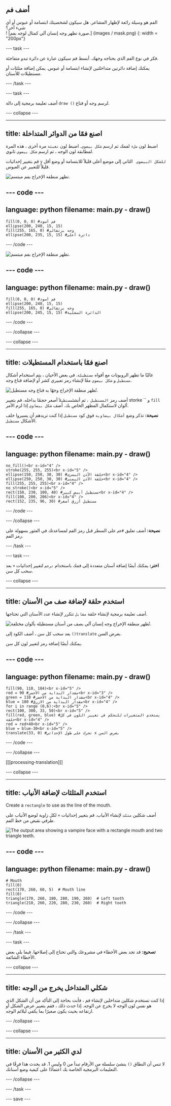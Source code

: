 ## أضف فم

<div style="display: flex; flex-wrap: wrap">
<div style="flex-basis: 200px; flex-grow: 1; margin-right: 15px;">
الفم هو وسيلة رائعة لإظهار المشاعر. هل سيكون لشخصيتك ابتسامة أو عبوس أو أي شيء آخر؟ 
</div>
<div>
! [صورة تظهر وجه إنسان آلي كمثال لوجه بفم.] (images / mask.png) {: width = "200px"}
</div>
</div>

--- task ---

فكر في نوع الفم الذي يحتاجه وجهك. أبسط فم سيكون عبارة عن دائرة تبدو متفاجئة.

يمكنك إضافة دائرتين متداخلتين لإنشاء ابتسامة أو عبوس. يمكن إضافة مثلثات أو مستطيلات للأسنان.

--- /task ---

--- task ---

أضف تعليمة برمجية إلى دالة `draw ()` لرسم وجه أو قناع.

--- collapse ---

---
title: اصنع فمًا من الدوائر المتداخلة
---

اضبط لون `ملء` لفمك ثم ارسم `شكل بيضوي`. اضبط لون `تعبئة` مرة أخرى ، هذه المرة لمطابقة لون الوجه ، ثم ارسم `شكل ييضوي` ثانوي.

قم بتغيير إحداثيات `y` `للشكل البيضوي ` الثاني إلى موضع أعلى قليلاً للابتسامة أو وضع أقل قليلاً للتعبير عن العبوس.

![تظهر منطقة الإخراج بفم مبتسم.](images/smile.png)

--- code ---
---
language: python
filename: main.py - draw()
---

    fill(0, 0, 0) #فم أسود
    ellipse(200, 240, 15, 15)
    fill(255, 165, 0) #وجه برتقالي
    ellipse(200, 235, 15, 15) #دائرة أعلى

--- /code ---

![تظهر منطقة الإخراج بفم مبتسم.](images/frown.png)

--- code ---
---
language: python
filename: main.py - draw()
---

    fill(0, 0, 0) #فم أسود
    ellipse(200, 240, 15, 15)
    fill(255, 165, 0) #وجه برتقالي
    ellipse(200, 245, 15, 15) #الدائرة السفلية

--- /code ---

--- /collapse ---

--- collapse ---

---
title: اصنع فمًا باستخدام المستطيلات
---

غالبًا ما تظهر الروبوتات مع أفواه `مستطيلة`. في بعض الأحيان ، يتم استخدام أشكال `مستطيل` و `شكل بيضوي` معًا لإنشاء رمز تعبيري كشر أو لإضافة قناع وجه.

![تُظهر منطقة الإخراج وجهًا به قناع وجه مستطيل.](images/rectangle-mask.png)

أضف رمز `المستطيل `، ثم أنشئ` مستطيلاً ` أصغر حجمًا بداخله. قم بتغيير storke `` و `fill` ألوان لاستكمال المظهر الخاص بك. أضف `شكل بيضاوي` إذا لزم الأمر.

**نصيحة:** تذكر وضع `أشكال بيضاوية` فوق كود `مستطيل` إذا كنت تريدهم أن يسيروا خلف الأشكال `مستطيل`.

--- code ---
---
language: python
filename: main.py - draw()
---

    no_fill()<br x-id="4" />
    stroke(255, 255, 255)<br x-id="5" />
    ellipse(150, 250, 30, 30) #حلقة الأذن اليسرى<br x-id="4" />
    ellipse(250, 250, 30, 30) #حلقة الأذن اليمنى<br x-id="4" />
    fill(255, 255, 255)<br x-id="4" />
    no_stroke()<br x-id="5" />
    rect(150, 230, 100, 40) #مستطيل أبيض كبير<br x-id="4" />
    fill(108, 200, 206)<br x-id="4" />
    rect(152, 235, 96, 30) #مستطيل أزرق أصغر

--- /code ---

--- /collapse ---

**نصيحة:** أضف تعليق `#فم` على السطر قبل رمز الفم لمساعدتك في العثور بسهولة على رمز الفم.

--- /task ---

--- task ---

**اختر:** يمكنك أيضًا إضافة أسنان متعددة إلى فمك باستخدام `ترجم` لتغيير إحداثيات `×` بعد سحب كل سن.

--- collapse ---

---
title: استخدم حلقة لإضافة صف من الأسنان
---

أضف تعليمة برمجية لإنشاء حلقة `مقابل` تتكرر لإنشاء عدد الأسنان التي تحتاجها.

![تُظهر منطقة الإخراج وجه إنسان آلي بصف من أسنان مستطيلة بألوان مختلفة.](images/robot-teeth.png)

بعد سحب كل سن ، أضف الكود إلى `()translate` بعرض السن.

يمكنك أيضًا إضافة رمز لتغيير لون كل سن.

--- code ---
---
language: python
filename: main.py - draw()
---

    fill(90, 110, 184)<br x-id="5" />
    red = 90 #مقدار البداية من الأحمر<br x-id="3" />
    green = 110 #مقدار البداية من الاخضر<br x-id="4" />
    blue = 180 #مقدار البداية من الازرق<br x-id="4" />
    for i in range (0,6):<br x-id="5" />
    rect(100, 300, 33, 50)<br x-id="5" />
    fill(red, green, blue) #يستخدم المتغيرات للتحكم في تغيير اللون في كل حلقة<br x-id="4" />
    red = red+40<br x-id="5" />
    blue = blue-30<br x-id="5" />
    translate(33, 0) #تحرك على طول الإحداثي x بعرض السن


--- /code ---

--- /collapse ---

[[[processing-translation]]]

--- collapse ---

---
title: استخدم المثلثات لإضافة الأنياب
---

Create a `rectangle` to use as the line of the mouth.

أضف شكلين `مثلث` لإنشاء الأنياب. قم بتغيير إحداثيات `×` لكل زاوية لوضع الأنياب على طرفي نقيض من خط الفم.

![The output area showing a vampire face with a rectangle mouth and two triangle teeth.](images/vampire.png)

--- code ---
---
language: python
filename: main.py - draw()
---

    # Mouth
    fill(0)
    rect(170, 260, 60, 5)  # Mouth line
    fill(0)
    triangle(170, 260, 180, 280, 190, 260)  # Left tooth
    triangle(210, 260, 220, 280, 230, 260)  # Right tooth
--- /code ---

--- /collapse ---

--- /task ---

--- task ---

**تصحيح:** قد تجد بعض الأخطاء في مشروعك والتي تحتاج إلى إصلاحها. فيما يلي بعض الأخطاء الشائعة.

--- collapse ---

---
title: شكلي المتداخل يخرج من الوجه
---

إذا كنت تستخدم شكلين متداخلين لإنشاء فم ، فأنت بحاجة إلى التأكد من أن الشكل الذي هو نفس لون الوجه لا يخرج عن الوجه. إذا حدث ذلك ، فقم بتغيير عرض الشكل أو ارتفاعه بحيث يكون صغيرًا بما يكفي ليلائم الوجه.

--- /collapse ---


--- collapse ---

---
title: لدي الكثير من الأسنان
---

لا تنس أن النطاق `()` ينشئ سلسلة من الأرقام تبدأ من 0 وليس 1. قد يحدث هذا فرقًا في التعليمات البرمجية الخاصة بك اعتمادًا على كيفية وضع أسنانك.

--- /collapse ---

--- /task ---

--- save ---
